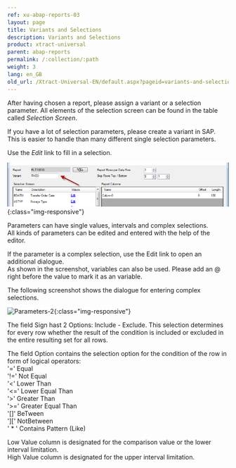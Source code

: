 ```yaml
---
ref: xu-abap-reports-03
layout: page
title: Variants and Selections
description: Variants and Selections
product: xtract-universal
parent: abap-reports
permalink: /:collection/:path
weight: 3
lang: en_GB
old_url: /Xtract-Universal-EN/default.aspx?pageid=variants-and-selections
---
```


After having chosen a report, please assign a variant or a selection parameter. All elements of the selection screen can be found in the table called *Selection Screen*.

If you have a lot of selection parameters, please create a variant in SAP. This is easier to handle than many different single selection parameters.

Use the *Edit* link to fill in a selection. 

![Report-Variants-And-Selections](/img/content/Report-Variants-And-Selections.png){:class="img-responsive"}

Parameters can have single values, intervals and complex selections. <br>
All kinds of parameters can be edited and entered with the help of the editor.

If the parameter is a complex selection, use the Edit link to open an additional dialogue.<br>
As shown in the screenshot, variables can also be used. Please add an @ right before the value to mark it as an variable.

The following screenshot shows the dialogue for entering complex selections.

![Parameters-2](/img/content/Parameters-2.png){:class="img-responsive"}

The field Sign hast 2 Options: Include - Exclude. This selection determines for every row whether the result of the condition is included or excluded in the entire resulting set for all rows.

The field Option contains the selection option for the condition of the row in form of logical operators:<br>
'='  Equal<br>
'!=' Not Equal<br>
'<' Lower Than<br>
'<=' Lower Equal Than <br>
'>' Greater Than <br>
'>=' Greater Equal Than <br>
'[]' BeTween <br>
'][' NotBetween<br>
' * ' Contains Pattern (Like)

Low Value column is designated for the comparison value or the lower interval limitation.<br>
High Value column is designated for the upper interval limitation.